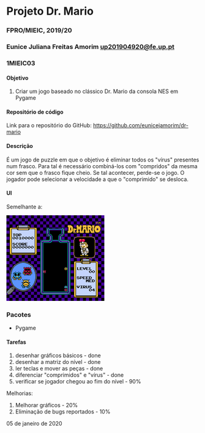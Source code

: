 # Projeto Dr. Mario
### FPRO/MIEIC, 2019/20
### Eunice Juliana Freitas Amorim up201904920@fe.up.pt 
### 1MIEIC03 

#### Objetivo

1. Criar um jogo baseado no clássico Dr. Mario da consola NES em Pygame

#### Repositório de código
Link para o repositório do GitHub: https://github.com/eunicejamorim/dr-mario

#### Descrição

É um jogo de puzzle em que o objetivo é eliminar todos os "vírus" presentes num frasco. 
Para tal é necessário combiná-los com "compridos" da mesma cor sem que o frasco fique cheio. Se tal acontecer, perde-se o jogo. 
O jogador pode selecionar a velocidade a que o "comprimido" se desloca.

#### UI
Semelhante a:

![UI](https://github.com/eunicejamorim/dr-mario/blob/master/NES_01.gif)

### Pacotes

- Pygame

#### Tarefas

1. desenhar gráficos básicos - done 
2. desenhar a matriz do nível - done
3. ler teclas e mover as peças - done
5. diferenciar "comprimidos" e "vírus" - done
4. verificar se jogador chegou ao fim do nível - 90%

Melhorias:
1. Melhorar gráficos - 20%
2. Eliminação de bugs reportados - 10%

05 de janeiro de 2020
